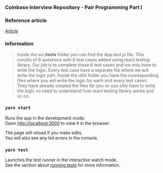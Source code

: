### Coinbase Interview Repository - Pair Programming Part I

### Reference article 
<a href="" target="_blank">Article </a>

### Information
> Inside the src/__tests__ folder you can find the App.test.js file. This consits of 6 questions with 6 test cases added using react testing library. Our job is to complete those 6 test cases and we only have to write the logic. Every test case have a separate file where we will write the logic part. Inside the utils folder you have the cooresponding files where you will write the logic for each and every test cases. They have already created the files for you so you only have to write the logic no need to understand how react testing library works and so on. 

### `yarn start`

Runs the app in the development mode.\
Open [http://localhost:3000](http://localhost:3000) to view it in the browser.

The page will reload if you make edits.\
You will also see any lint errors in the console.

### `yarn test`

Launches the test runner in the interactive watch mode.\
See the section about [running tests](https://facebook.github.io/create-react-app/docs/running-tests) for more information.

